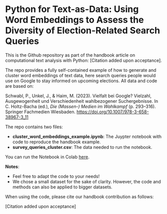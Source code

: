 # Python for Text-as-Data: Using Word Embeddings to Assess the Diversity of Election-Related Search Queries

This is the Github repository as part of the handbook article on computational text analysis with Python: [Citation added upon acceptance]. 

The repo provides a fully self-contained example of how to generate and cluster word embeddings of text data, here search queries people would use on Google to stay informed on upcoming elections. All data and code are based on:

Schwabl, P., Unkel, J., & Haim, M. (2023). Vielfalt bei Google? Vielzahl, Ausgewogenheit und Verschiedenheit wahlbezogener Suchergebnisse. In C. Holtz-Bacha (ed.), _Die (Massen-) Medien im Wahlkampf_ (p. 293–316). Springer Fachmedien Wiesbaden. https://doi.org/10.1007/978-3-658-38967-3_11

The repo contains two files:  

- __cluster_word_embeddings_example.ipynb__: The Juypter notebook with code to reproduce the handbook example.  
- __survey_queries_cluster.csv__: The data needed to run the notebook.

You can run the Notebook in Colab [here](https://colab.research.google.com/drive/1wdnbXc2urDdWm-YKTWngNrsw2m_LVnQ1?usp=sharing).

__Notes__:
- Feel free to adapt the code to your needs!
- We chose a small dataset for the sake of clarity. However, the code and methods can also be applied to bigger datasets.

When using the code, please cite our handbook contribution as follows:

[Citation added upon acceptance]
